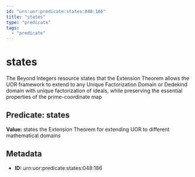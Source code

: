 ```yaml
---
id: "urn:uor:predicate:states:048:186"
title: "states"
type: "predicate"
tags:
  - "predicate"
---
```


# states

The Beyond Integers resource states that the Extension Theorem allows the UOR framework to extend to any Unique Factorization Domain or Dedekind domain with unique factorization of ideals, while preserving the essential properties of the prime-coordinate map

## Predicate: states

**Value:** states the Extension Theorem for extending UOR to different mathematical domains

## Metadata

- **ID:** urn:uor:predicate:states:048:186
